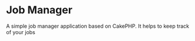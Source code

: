 # Job Manager

A simple job manager application based on CakePHP.
It helps to keep track of your jobs



